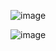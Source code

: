 ![image](https://github.com/user-attachments/assets/b1d0dac5-fa03-4c6d-946b-2b5b6ceaf807)

![image](https://github.com/user-attachments/assets/11247faf-58f1-475d-821d-71539cfcc716)


